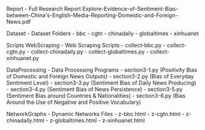 Report - Full Research Report
  Explore-Evidence-of-Sentiment-Bias-between-China's-English-Media-Reporting-Domestic-and-Foreign-News.pdf

Dataset - Dataset Folders
	- bbc
	- cgtn
	- chinadaily
	- globaltimes
	- xinhuanet

Scripts
  WebScraping - Web Scraping Scripts
    - collect-bbc.py
    - collect-cgtn.py
    - collect-chinadaily.py
    - collect-globaltimes.py
    - collect-xinhuanet.py

  DataProcessing - Data Processing Programs
    - section3-1.py (Positivity Bias of Domestic and Foreign News Outputs)
    - section3-2.py (Bias of Everyday Sentiment Level)
    - section3-3.py (Sentiment Bias of Daily News Producing)
    - section3-4.py (Sentiment Bias of News Persistence)
    - section3-5.py (Sentiment Bias around Countries & Nationalities)
    - section3-6.py (Bias Around the Use of Negative and Positive Vocabulary)

NetworkGraphs - Dynamic Networks Files
	- z-bbc.html
	- z-cgtn.html
	- z-chinadaily.html
	- z-globaltimes.html
	- z-xinhuanet.html

